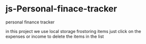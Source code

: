 # js-Personal-finace-tracker
personal finance tracker

in this project we use local storage frostoring items
just click on the expenses or income to delete the items in the list
